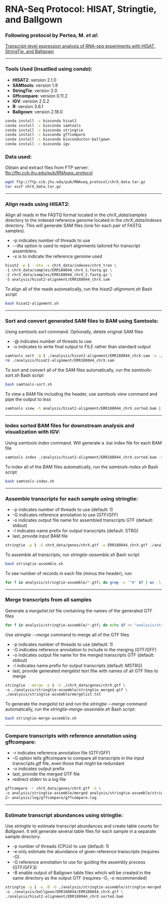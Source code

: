 # RNA-Seq Protocol: HISAT, Stringtie, and Ballgown

### Following protocol by Pertea, M. *et al*:
[Transcript-level expression analysis of RNA-seq experiments with HISAT, StringTie, and Ballgown](https://www.ncbi.nlm.nih.gov/pubmed/27560171)

---

### Tools Used (insatlled using *conda*):
- **HISAT2**: version 2.1.0
- **SAMtools**: version 1.9
- **StringTie**: version 2.0
- **Gffcompare**: version 0.11.2
- **IGV**: version 2.5.2
- **R**: version 3.6.1
- **Ballgown**: version 2.18.0

```bash
conda install -c bioconda hisat2
conda install -c bioconda samtools
conda install -c bioconda stringtie
conda install -c bioconda gffcompare
conda install -c bioconda bioconductor-ballgown
conda install -c bioconda igv
```

### Data used:
Obtain and extract files from FTP server: <ftp://ftp.ccb.jhu.edu/pub/RNAseq_protocol>

```bash
wget ftp://ftp.ccb.jhu.edu/pub/RNAseq_protocol/chrX_data.tar.gz
tar xvzf chrX_data.tar.gz
```

---

### Align reads using **HISAT2**:
Align all reads in the FASTQ format located in the *chrX_data/samples* directory to the indexed reference genome located in the *chrX_data/indexes* directory.  This will generate SAM files (one for each pair of FASTQ samples).  
- -p indicates number of threads to use
- --dta option is used to report alignments tailored for transcript assemblers.
- -x is to indicate the reference genome used

```bash
hisat2 -p 1 --dta -x chrX_data/indexes/chrX_tran \
-1 chrX_data/samples/ERR188044_chrX_1.fastq.gz \
-2 chrX_data/samples/ERR188044_chrX_2.fastq.gz \
-S analysis/hisat2-alignment/ERR188044_chrX.sam
```

To align all of the reads automatically, run the *hisat2-alignment.sh* Bash script
```bash
bash hisat2-alignment.sh
```

---

### Sort and convert generated SAM files to BAM using **Samtools**:
Using *samtools sort* command. Optionally, delete original SAM files
- -@ indicates number of threads to use
- -o indicates to write final output to FILE rather than standard output

```bash
samtools sort -@ 1 ./analysis/hisat2-alignment/ERR188044_chrX.sam -o ./analysis/hisat2-alignment/ERR188044_chrX.sorted.bam
rm ./analysis/hisat2-alignment/ERR188044_chrX.sam
```

To sort and convert all of the SAM files automatically, run the *samtools-sort.sh* Bash script
```bash
bash samtools-sort.sh
```

To view a BAM file including the header, use *samtools view* command and pipe the output to *less*
```bash
samtools view -h analysis/hisat2-alignment/ERR188044_chrX.sorted.bam | less -S
```

---

### Index sorted BAM files for downstream analysis and visualization with **IGV**:
Using *samtools index* command.  Will generate a .bai index file for each BAM file

```bash
samtools index ./analysis/hisat2-alignment/ERR188044_chrX.sorted.bam -o ./analysis/hisat2-alignment/ERR188044_chrX.sorted.bam.bai
```

To index all of the BAM files automatically, run the *samtools-index.sh* Bash script
```bash
bash samtools-index.sh
```

---

### Assemble transcripts for each sample using **stringtie**:
- -p indicates number of threads to use (default: 1)
- -G indicates reference annotation to use (GTF/GFF)
- -o indicates output file name for assembled transcripts GTF (default: stdout)
- -l indicates name prefix for output transcripts (default: STRG)
- last, provide input BAM file

```bash
stringtie -p 1 -G chrX_data/genes/chrX.gtf -o ERR188044_chrX.gtf ./analysis/hisat2-alignment/ERR188044_chrX.bam
```

To assemble all transcripts, run *stringtie-assemble.sh* Bash script
```bash
bash stringtie-assemble.sh
```

To see number of records in each file (minus the header), run:
```bash
for f in analysis/stringtie-assemble/*.gtf; do grep -v '^#' $f | wc -l; done
```

---

### Merge transcripts from all samples
Generate a *mergelist.txt* file containing the names of the generated GTF files
```bash
for f in analysis/stringtie-assemble/*.gtf; do echo $f >> "analysis/stringtie-assemble/mergelist.txt"; done
```

Use *stringtie --merge* command to merge all of the GTF files
- -p indicates number of threads to use (default: 1)
- -G indicates reference annotation to include in the merging (GTF/GFF)
- -o indicates output file name for the merged transcripts GTF (default: stdout)
- -l indicates name prefix for output transcripts (default: MSTRG)
- last, provide generated mergelist text filw with names of all GTF files to merge

```bash
stringtie --merge -p 1 -G ./chrX_data/genes/chrX.gtf \
-o ./analysis/stringtie-assemble/stringtie_merged.gtf \
./analysis/stringtie-assemble/mergelist.txt
```

To generate the *mergelist.txt* and run the *stringtie --merge* command automatically, run the *stringtie-merge-assemble.sh* Bash script:
```bash
bash stringtie-merge-assemble.sh
```

---

### Compare transcripts with reference annotation using **gffcompare**:
- -r indicates reference annotation file (GTF/GFF)
- -G option tells gffcompare to compare all transcripts in the input transcripts.gtf file, even those that might be redundant
- -o indicates output prefix
- last, provide the merged GTF file
- redirect stderr to a log file

```bash
gffcompare -r chrX_data/genes/chrX.gtf -G \
-o analysis/stringtie-assemble/merged analysis/stringtie-assemble/stringtie-merged.gtf \
2> analysis/log/gffcompare/gffcompare.log
```

---

### Estimate transcript abundances using **stringtie**:
Use *stringtie* to estimate transcript abundances and create table counts for *Ballgown*.  It will generate several table files for each sample in a separate sample directory.
- -p number of threads (CPUs) to use (default: 1)
- -e only estimate the abundance of given reference transcripts (requires -G)
- -G reference annotation to use for guiding the assembly process (GTF/GFF3)
- -B enable output of Ballgown table files which will be created in the same directory as the output GTF (requires -G, -o recommended)

```bash
stringtie -p 1 -e -B -G ./analysis/stringtie-assemble/stringtie-merged.gtf \
-o ./analysis/ballgown/ERR188044/ERR188044_chrX.gtf \
./analysis/hisat2-alignment/ERR188044_chrX.sorted.bam
```
